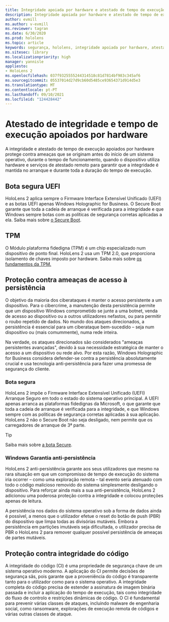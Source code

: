 ```yaml
---
title: Integridade apoiada por hardware e atestado de tempo de execução
description: Integridade apoiada por hardware e atestado de tempo de execução
author: evmill
ms.author: v-evmill
ms.reviewer: tagran
ms.date: 6/30/2020
ms.prod: hololens
ms.topic: article
keywords: segurança, hololens, integridade apoiada por hardware, atestado de tempo de execução, UEFI, boot segura UEFI, boot seguro, TPM, proteção contra ameaças, Windows Anti-Persistência Garantia, integridade do código, proteção de código,
ms.sitesec: library
ms.localizationpriority: high
manager: yannisle
appliesto:
- HoloLens 2
ms.openlocfilehash: 037f9325555244314518c81d7814bf983c345af6
ms.sourcegitcommit: 05537014d27d9cb60d5485ce93654371d914d5e3
ms.translationtype: MT
ms.contentlocale: pt-PT
ms.lasthandoff: 09/10/2021
ms.locfileid: "124428442"
---
```

# <a name="hardware-backed-integrity-and-runtime-attestation"></a>Atestado de integridade e tempo de execução apoiados por hardware

A integridade e atestado de tempo de execução apoiados por hardware protege contra ameaças que se originam antes do início de um sistema operativo, durante o tempo de funcionamento, quando o dispositivo utiliza hardware e serviços de atestado remoto para garantir que a integridade é mantida no arranque e durante toda a duração do tempo de execução.

## <a name="uefi-secure-boot"></a>Bota segura UEFI

HoloLens 2 aplica sempre o Firmware Interface Extensível Unificado (UEFI) e as botas UEFI apenas Windows Holographic for Business.
O Secure Boot garante que toda a cadeia de arranque é verificada para a integridade e que Windows sempre botas com as políticas de segurança corretas aplicadas a ela. Saiba mais sobre [o Secure Boot](/windows-hardware/design/device-experiences/oem-secure-boot).

## <a name="tpm"></a>TPM

O Módulo plataforma fidedigna (TPM) é um chip especializado num dispositivo de ponto final. HoloLens 2 usa um TPM 2.0, que proporciona isolamento de chaves imposto por hardware. Saiba mais sobre [os fundamentos da TPM.](/windows/security/information-protection/tpm/tpm-fundamentals)

## <a name="persistence-access-threat-protection"></a>Proteção contra ameaças de acesso à persistência

O objetivo da maioria dos ciberataques é manter o acesso persistente a um dispositivo. Para o cibercrime, a manutenção desta persistência permite que um dispositivo Windows comprometido se junte a uma botnet, venda de acesso ao dispositivo ou a outros utilizadores nefastos, ou para permitir o roubo repetido de dados. No mundo dos ataques direcionados, a persistência é essencial para um ciberataque bem-sucedido – seja num dispositivo ou (mais comummente), numa rede inteira.  

Na verdade, os ataques direcionados são considerados "ameaças persistentes avançadas", devido à sua necessidade estratégica de manter o acesso a um dispositivo ou rede alvo. Por esta razão, Windows Holographic for Business considera defender-se contra a persistência absolutamente crucial e usa tecnologia anti-persistência para fazer uma promessa de segurança do cliente.

### <a name="secure-boot"></a>Bota segura

HoloLens 2 impõe o Firmware Interface Extensível Unificado (UEFI) Arranque Seguro em todo o estado do sistema operativo principal. A UEFI apenas arranca as plataformas fidedignas da Microsoft, o que garante que toda a cadeia de arranque é verificada para a integridade, e que Windows sempre com as políticas de segurança corretas aplicadas à sua aplicação. HoloLens 2 não o Secure Boot não seja desligado, nem permite que os carregadores de arranque de 3ª parte.

> [!Tip]
> Saiba mais sobre [a bota Secure](/windows-hardware/design/device-experiences/oem-secure-boot).

### <a name="windows-anti-persistence-assurance"></a>Windows Garantia anti-persistência

HoloLens 2 anti-persistência garante aos seus utilizadores que mesmo na rara situação em que um compromisso de tempo de execução do sistema iria ocorrer – como uma exploração remota – tal evento seria atenuado com todo o código malicioso removido do sistema simplesmente desligando o dispositivo. Para reforçar ainda mais a sua anti-persistência, HoloLens 2 adicionou uma poderosa proteção contra a integridade e colocou proteções apenas de leitura.

A persistência nos dados do sistema operativo sob a forma de dados ainda é possível, a menos que o utilizador efetue o reset do botão de push (PBR) do dispositivo que limpa todas as divisórias mutáveis. Embora a persistência em partições imutáveis seja dificultada, o utilizador precisa de PBR o HoloLens 2 para remover qualquer possível persistência de ameaças de partes mutáveis.

## <a name="code-integrity-protection"></a>Proteção contra integridade do código

A integridade do código (CI) é uma propriedade de segurança chave de um sistema operativo moderno. A aplicação do CI permite decisões de segurança sãs, pois garante que a proveniência do código é transparente tanto para o utilizador como para o sistema operativo. A integridade completa do código precisa de estender a assinatura de imagem binária passada e incluir a aplicação do tempo de execução, tais como integridade do fluxo de controlo e restrições dinâmicas de código. O CI é fundamental para prevenir várias classes de ataques, incluindo malware de engenharia social, como ransomware, explorações de execução remota de códigos e várias outras classes de ataque.
